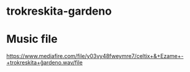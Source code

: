 # trokreskita-gardeno
# Music file
https://www.mediafire.com/file/y03vy48fweymre7/celtix+&+Ezame+-+trokreskita+ĝardeno.wav/file

